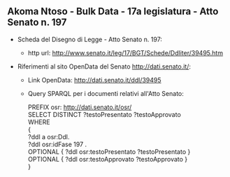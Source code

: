 ## Akoma Ntoso - Bulk Data - 17a legislatura - Atto Senato n. 197 ##

* Scheda del Disegno di Legge - Atto Senato n. 197:
	* http url: http://www.senato.it/leg/17/BGT/Schede/Ddliter/39495.htm

* Riferimenti al sito OpenData del Senato http://dati.senato.it/:
	* Link OpenData: http://dati.senato.it/ddl/39495
	* Query SPARQL per i documenti relativi all'Atto Senato:

        PREFIX osr: <http://dati.senato.it/osr/>  
		SELECT DISTINCT ?testoPresentato ?testoApprovato  
		WHERE  
		{  
		    ?ddl a osr:Ddl.  
		    ?ddl osr:idFase 197 .  
		    OPTIONAL { ?ddl osr:testoPresentato ?testoPresentato }  
		    OPTIONAL { ?ddl osr:testoApprovato ?testoApprovato }  
		}
		